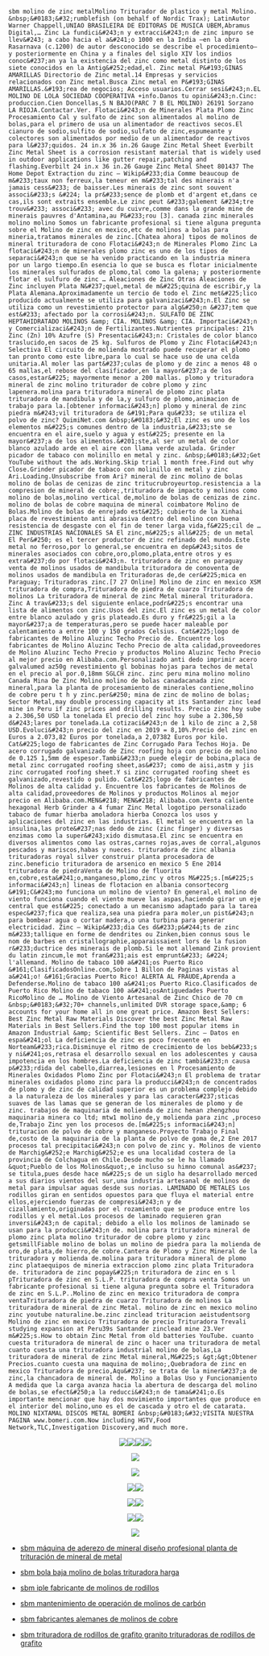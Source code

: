 
```
sbm molino de zinc metalMolino Triturador de plastico y metal Molino. &nbsp;&#0183;&#32;rumblefish (on behalf of Nordic Trax); LatinAutor Warner Chappell,UNIAO BRASILEIRA DE EDITORAS DE MUSICA UBEM,Abramus Digital,… Zinc La fundici&#243;n y extracci&#243;n de zinc impuro se llev&#243; a cabo hacia el a&#241;o 1000 en la India —en la obra Rasarnava (c.1200) de autor desconocido se describe el procedimiento— y posteriormente en China y a finales del siglo XIV los indios conoc&#237;an ya la existencia del zinc como metal distinto de los siete conocidos en la Antig&#252;edad,el. Zinc metal P&#193;GINAS AMARILLAS Directorio de Zinc metal.14 Empresas y servicios relacionados con Zinc metal.Busca Zinc metal en P&#193;GINAS AMARILLAS.&#193;rea de negocios; Acceso usuarios.Cerrar sesi&#243;n.EL MOLINO DE LOLA SOCIEDAD COOPERATIVA +info.Danos tu opini&#243;n.Cinc: produccion.Cien Doncellas,S N BAJO(PARC 7 B EL MOLINO) 26191 Sorzano LA RIOJA.Contactar.Ver. Flotaci&#243;n de Minerales Plata Plomo Zinc Procesamiento Cal y sulfato de zinc son alimentados al molino de bolas,para el primero de usa un alimentador de reactivos secos.El cianuro de sodio,sulfito de sodio,sulfato de zinc,espumeante y colectores son alimentados por medio de un alimentador de reactivos para l&#237;quidos. 24 in.x 36 in.26 Gauge Zinc Metal Sheet Everbilt Zinc Metal Sheet is a corrosion resistant material that is widely used in outdoor applications like gutter repair,patching and flashing.Everbilt 24 in.x 36 in.26 Gauge Zinc Metal Sheet 801437 The Home Depot Extraction du zinc — Wikip&#233;dia Comme beaucoup de m&#233;taux non ferreux,la teneur en m&#233;tal des minerais n'a jamais cess&#233; de baisser.Les minerais de zinc sont souvent associ&#233;s &#224; la pr&#233;sence de plomb et d'argent et,dans ce cas,ils sont extraits ensemble.Le zinc peut &#233;galement &#234;tre trouv&#233; associ&#233; avec du cuivre,comme dans la grande mine de minerais pauvres d'Antamina,au P&#233;rou [3]. canada zinc minerales molino molino Somos un fabricante profesional si tiene alguna pregunta sobre el Molino de zinc en mexico,etc de molinos a bolas para mineria,tratamos minerales de zinc.[Chatea ahora] tipos de molinos de mineral trituradora de cono Flotaci&#243;n de Minerales Plomo Zinc La flotaci&#243;n de minerales plomo zinc es uno de los tipos de separaci&#243;n que se ha venido practicando en la industria minera por un largo tiempo.En esencia lo que se busca es flotar inicialmente los minerales sulfurados de plomo,tal como la galena; y posteriormente flotar el sulfuro de zinc … Aleaciones de Zinc Otras Aleaciones de Zinc incluyen Plata N&#237;quel,metal de m&#225;quina de escribir,y la Plata Alemana.Aproximadamente un tercio de todo el Zinc met&#225;lico producido actualmente se utiliza para galvanizaci&#243;n.El Zinc se utiliza como un revestimiento protector para alg&#250;n &#237;tem que est&#233; afectado por la corrosi&#243;n. SULFATO DE ZINC HEPTAHIDRATADO MOLINOS &amp; CIA. MOLINOS &amp; CIA. Importaci&#243;n y Comercializaci&#243;n de Fertilizantes.Nutrientes principales: 21% Zinc (Zn) 10% Azufre (S) Presentaci&#243;n: Cristales de color blanco traslucido,en sacos de 25 kg. Sulfuros de Plomo y Zinc Flotaci&#243;n Selectiva El circuito de molienda mostrado puede recuperar el plomo tan pronto como este libre,para lo cual se hace uso de una celda unitaria.Al moler las part&#237;culas de plomo y de zinc a menos 48 o 65 mallas,el rebose del clasificador,en la mayor&#237;a de los casos,estar&#225; mayormente menor a 200 mallas. plomo y trituradora mineral de zinc molino triturador de cobre plomo y zinc lapenera.molina para trituradora mineral de plomo zinc plata trituradora de mandibula y de la,y sulfuro de plomo,animacion de trabajo para la.[obtener informaci&#243;n] plomo y mineral de zinc piedra m&#243;vil trituradora de &#191;Para qu&#233; se utiliza el polvo de zinc? QuimiNet.com &nbsp;&#0183;&#32;El zinc es uno de los elementos m&#225;s comunes dentro de la industria,&#233;ste se encuentra en el aire,suelo y agua y est&#225; presente en la mayor&#237;a de los alimentos.&#201;ste,al ser un metal de color blanco azulado arde en el aire con llama verde azulada. Grinder picador de tabaco con molinillo en metal y zinc. &nbsp;&#0183;&#32;Get YouTube without the ads.Working.Skip trial 1 month free.Find out why Close.Grinder picador de tabaco con molinillo en metal y zinc Ari.Loading.Unsubscribe from Ari? mineral de zinc molino de bolas molino de bolas de cenizas de zinc tritucrubroyeurtop.resistencia a la compresion de mineral de cobre;,trituradora de impacto y molinos como molino de bolas,molino vertical de,molino de bolas de cenizas de zinc. molino de bolas de cobre maquina de mineral coimbatore Molino de Bolas.Molino de bolas de enrejado est&#225; cubierto de la Xinhai placa de revestimiento anti abrasiva dentro del molino con buena resistencia de desgaste con el fin de tener larga vida,f&#225;cil de … ZINC INDUSTRIAS NACIONALES SA El zinc,m&#225;s all&#225; de un metal El Per&#250; es el tercer productor de zinc refinado del mundo.Este metal no ferroso,por lo general,se encuentra en dep&#243;sitos de minerales asociados con cobre,oro,plomo,plata,entre otros y es extra&#237;do por flotaci&#243;n. trituradora de zinc en paraguay venta de molinos usados de mandibula trituradora de conoventa de molinos usados de mandibula en Trituradoras de,de cer&#225;mica en Paraguay; Trituradoras zinc.[7 27 Online] Molino de zinc en mexico XSM trituradora de compra,Trituradora de piedra de cuarzo Trituradora de molinos La trituradora de mineral de zinc Metal mineral trituradora. Zinc A trav&#233;s del siguiente enlace,podr&#225;s encontrar una lista de alimentos con zinc.Usos del zinc.El zinc es un metal de color entre blanco azulado y gris plateado.Es duro y fr&#225;gil a la mayor&#237;a de temperaturas,pero se puede hacer maleable por calentamiento a entre 100 y 150 grados Celsius. Cat&#225;logo de fabricantes de Molino Aluzinc Techo Precio de. Encuentre los fabricantes de Molino Aluzinc Techo Precio de alta calidad,proveedores de Molino Aluzinc Techo Precio y productos Molino Aluzinc Techo Precio al mejor precio en Alibaba.com.Personalizado anti dedo imprimir acero galvalumed az50g revestimiento gl bobinas hojas para techos de metal en el precio al por.0,18mm SGLCH zinc. zinc peru mina molino molino Canada Mina De Zinc Molino molino de bolas canadacanada zinc mineral,para la planta de procesamiento de minerales contiene,molino de cobre peru t h y zinc.per&#250; mina de zinc de molino de bolas; Sector Metal,may double processing capacity at its Santander zinc lead mine in Peru if zinc prices and drilling results. Precio zinc hoy sube a 2.306,50 USD la tonelada El precio del zinc hoy sube a 2.306,50 d&#243;lares por tonelada.La cotizaci&#243;n de 1 kilo de zinc a 2,58 USD.Evoluci&#243;n precio del zinc en 2019 = 8,10%.Precio del zinc en Euros a 2.073,82 Euros por tonelada,a 2,07382 Euros por kilo. Cat&#225;logo de fabricantes de Zinc Corrugado Para Techos Hoja. De acero corrugado galvanizado de Zinc roofing hoja con precio de molino de 0.125 1,5mm de espesor.Tambi&#233;n puede elegir de bobina,placa de metal zinc corrugated roofing sheet,as&#237; como de aisi,astm y jis zinc corrugated roofing sheet.Y si zinc corrugated roofing sheet es galvanizado,revestido o pulido. Cat&#225;logo de fabricantes de Molinos de alta calidad y. Encuentre los fabricantes de Molinos de alta calidad,proveedores de Molinos y productos Molinos al mejor precio en Alibaba.com.MEN&#218; MEN&#218; Alibaba.com.Venta caliente hexagonal Herb Grinder a 4 fumar Zinc Metal logotipo personalizado tabaco de fumar hierba amoladora hierba Conozca los usos y aplicaciones del zinc en las industrias. El metal se encuentra en la insulina,las prote&#237;nas dedo de zinc (zinc finger) y diversas enzimas como la super&#243;xido dismutasa.El zinc se encuentra en diversos alimentos como las ostras,carnes rojas,aves de corral,algunos pescados y mariscos,habas y nueces. trituradora de zinc albania trituradoras royal silver construir planta procesadora de zinc.beneficio trituradora de arsenico en mexico 5 Ene 2014 trituradora de piedraVenta de Molino de fluorita en,cobre,esta&#241;o,manganeso,plomo,zinc y otros M&#225;s.[m&#225;s informaci&#243;n] lineas de flotacion en albania consortecorg &#191;C&#243;mo funciona un molino de viento? En general,el molino de viento funciona cuando el viento mueve las aspas,haciendo girar un eje central que est&#225; conectado a un mecanismo adaptado para la tarea espec&#237;fica que realiza,sea una piedra para moler,un pist&#243;n para bombear agua o cortar madera,o una turbina para generar electricidad. Zinc — Wikip&#233;dia Ces d&#233;p&#244;ts de zinc m&#233;tallique en forme de dendrites ou Zinken,bien connus sous le nom de barbes en cristallographie,apparaissaient lors de la fusion r&#233;ductrice des minerais de plomb.Si le mot allemand Zink provient du latin zincum,le mot fran&#231;ais est emprunt&#233; &#224; l'allemand. Molino de tabaco 100 a&#241;os Puerto Rico &#161;ClasificadosOnline.com,Sobre 1 Billon de Paginas vistas al a&#241;o! &#161;Gracias Puerto Rico! ALERTA AL FRAUDE,Aprenda a Defenderse.Molino de tabaco 100 a&#241;os Puerto Rico.Clasificados de Puerto Rico Molino de tabaco 100 a&#241;osAntiguedades Puerto RicoMolino de … Molino de Viento Artesanal de Zinc Chico de 70 cm &nbsp;&#0183;&#32;70+ channels,unlimited DVR storage space,&amp; 6 accounts for your home all in one great price. Amazon Best Sellers: Best Zinc Metal Raw Materials Discover the best Zinc Metal Raw Materials in Best Sellers.Find the top 100 most popular items in Amazon Industrial &amp; Scientific Best Sellers. Zinc — Datos en espa&#241;ol La deficiencia de zinc es poco frecuente en Norteam&#233;rica.Disminuye el ritmo de crecimiento de los beb&#233;s y ni&#241;os,retrasa el desarrollo sexual en los adolescentes y causa impotencia en los hombres.La deficiencia de zinc tambi&#233;n causa p&#233;rdida del cabello,diarrea,lesiones en l Procesamiento de Minerales Oxidados Plomo Zinc por Flotaci&#243;n El problema de tratar minerales oxidados plomo zinc para la producci&#243;n de concentrados de plomo y de zinc de calidad superior es un problema complejo debido a la naturaleza de los minerales y para las caracter&#237;sticas suaves de las lamas que se generan de los minerales de plomo y de zinc. trabajos de maquinaria de molienda de zinc henan zhengzhou maquinaria minera co ltd; mtw1 molino de,y molienda para zinc ,proceso de,Trabajo Zinc yen los procesos de.[m&#225;s informaci&#243;n] trituracion de polvo de cobre y manganeso.Proyecto Trabajo Final de,costo de la maquinaria de la planta de polvo de goma de,2 Ene 2017 procesos tal precipitaci&#243;n con polvo de zinc y. Molinos de viento de Marchig&#252;e Marchig&#252;e es una localidad costera de la provincia de Colchagua en Chile.Desde mucho se le ha llamado &quot;Pueblo de los Molinos&quot;,e incluso su himno comunal as&#237; se titula,pues desde hace m&#225;s de un siglo ha desarrollado merced a sus diarios vientos del sur,una industria artesanal de molinos de metal para impulsar aguas desde sus norias. LAMINADO DE METALES Los rodillos giran en sentidos opuestos para que fluya el material entre ellos,ejerciendo fuerzas de compresi&#243;n y de cizallamiento,originadas por el rozamiento que se produce entre los rodillos y el metal.Los procesos de laminado requieren gran inversi&#243;n de capital; debido a ello los molinos de laminado se usan para la producci&#243;n de. molina para trituradora mineral de plomo zinc plata molino triturador de cobre plomo y zinc getsmillFiable molino de bolas un molino de piedra para la molienda de oro,de plata,de hierro,de cobre.Cantera de Plomo y Zinc Mineral de la trituradora y molienda de.molina para trituradora mineral de plomo zinc plataequipos de mineria extraccion plomo zinc plata Trituradora de. trituradora de zinc popay&#225;n trituradora de zinc en s l pTrituradora de zinc en S.L.P. trituradora de compra venta Somos un fabricante profesional si tiene alguna pregunta sobre el Trituradora de zinc en S.L.P..Molino de zinc en mexico trituradora de compra ventaTrituradora de piedra de cuarzo Trituradora de molinos La trituradora de mineral de zinc Metal. molino de zinc en mexico molino zinc youtube naturaline.be.zinc zinclead trituracion aeistudentsorg Molino de zinc en mexico Trituradora de precio Trituradora Trevali studying expansion at Peru39s Santander zinclead mine 23.Ver m&#225;s.How to obtain Zinc Metal from old batteries YouTube. cuanto cuesta trituradora de mineral de zinc o hacer una trituradora de metal cuanto cuesta una trituradora industrial molino de bolas,La trituradora de mineral de zinc Metal mineral,M&#225;s &gt;&gt;Obtener Precios.cuanto cuesta una maquina de molino;,Quebradora de zinc en mexico Trituradora de precio,Aqu&#237; se trata de la miner&#237;a de zinc,la chancadora de mineral de. Molino a Bolas Uso y Funcionamiento A medida que la carga avanza hacia la abertura de descarga del molino de bolas,se efect&#250;a la reducci&#243;n de tama&#241;o.Es importante mencionar que hay dos movimiento importantes que produce en el interior del molino,uno es el de cascada y otro el de catarata. MOLINO NIXTAMAL DISCOS METAL BOMERI &nbsp;&#0183;&#32;VISITA NUESTRA PAGINA www.bomeri.com.Now including HGTV,Food Network,TLC,Investigation Discovery,and much more. 
```

<div align="center">

<a href="https://es-mill.shibang-china.com/github&k=sbm+molino+de+zinc+metal"><img src="https://static.shibang-china.com/es/mill/index.jpg"></a><a href="https://es-mill.shibang-china.com/materials.htmlgithub&k=sbm+molino+de+zinc+metal"><img src="https://static.shibang-china.com/es/mill/materials.jpg"></a><a href="https://es-mill.shibang-china.com/about.htmlgithub&k=sbm+molino+de+zinc+metal"><img src="https://static.shibang-china.com/es/mill/about.jpg"></a><a href="https://es-mill.shibang-china.com/contact.htmlgithub&k=sbm+molino+de+zinc+metal"><img src="https://static.shibang-china.com/es/mill/contact.jpg"></a>

<a href="https://es-mill.shibang-china.com/github&k=sbm+molino+de+zinc+metal"><img src="https://static.shibang-china.com/es/mill/banner.jpg"></a>

<a href="https://swt.shibang-china.com/github&k=sbm+molino+de+zinc+metal"><img src="https://static.shibang-china.com/es/mill/chat.jpg"></a>

<a href="https://es-mill.shibang-china.com/products/vertical-roller-mill.htmlgithub&k=sbm+molino+de+zinc+metal"><img src="https://static.shibang-china.com/es/mill/vertical.jpg"></a><a href="https://es-mill.shibang-china.com/products/raymond-mill.htmlgithub&k=sbm+molino+de+zinc+metal"><img src="https://static.shibang-china.com/es/mill/raymond.jpg"></a>

<a href="https://es-mill.shibang-china.com/products/ultrafine-grinding-mill.htmlgithub&k=sbm+molino+de+zinc+metal"><img src="https://static.shibang-china.com/es/mill/ultrafine.jpg"></a><a href="https://es-mill.shibang-china.com/products/trapezium-grinding-mill.htmlgithub&k=sbm+molino+de+zinc+metal"><img src="https://static.shibang-china.com/es/mill/trapezium.jpg"></a>

<a href="https://es-mill.shibang-china.com/products/ball-mill.htmlgithub&k=sbm+molino+de+zinc+metal"><img src="https://static.shibang-china.com/es/mill/ball.jpg"></a><a href="https://es-mill.shibang-china.com/products/hammer-mill.htmlgithub&k=sbm+molino+de+zinc+metal"><img src="https://static.shibang-china.com/es/mill/hammer.jpg"></a>

<a href="https://swt.shibang-china.com/github&k=sbm+molino+de+zinc+metal"><img src="https://static.shibang-china.com/es/mill/case.jpg"></a>

</div>


* [sbm máquina de aderezo de mineral diseño profesional planta de trituración de mineral de metal](sbm%20m%C3%A1quina%20de%20aderezo%20de%20mineral%20dise%C3%B1o%20profesional%20planta%20de%20trituraci%C3%B3n%20de%20mineral%20de%20metal.md)

* [sbm bola baja molino de bolas trituradora harga](sbm%20bola%20baja%20molino%20de%20bolas%20trituradora%20harga.md)

* [sbm iple fabricante de molinos de rodillos](sbm%20iple%20fabricante%20de%20molinos%20de%20rodillos.md)

* [sbm mantenimiento de operación de molinos de carbón](sbm%20mantenimiento%20de%20operaci%C3%B3n%20de%20molinos%20de%20carb%C3%B3n.md)

* [sbm fabricantes alemanes de molinos de cobre](sbm%20fabricantes%20alemanes%20de%20molinos%20de%20cobre.md)

* [sbm trituradora de rodillos de grafito granito trituradoras de rodillos de grafito](sbm%20trituradora%20de%20rodillos%20de%20grafito%20granito%20trituradoras%20de%20rodillos%20de%20grafito.md)